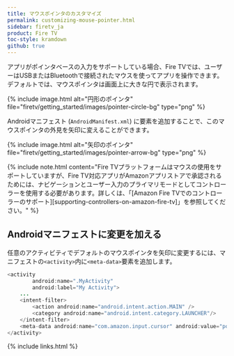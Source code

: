 ```yaml
---
title: マウスポインタのカスタマイズ
permalink: customizing-mouse-pointer.html
sidebar: firetv_ja
product: Fire TV
toc-style: kramdown
github: true
---
```


アプリがポインタベースの入力をサポートしている場合、Fire TVでは、ユーザーはUSBまたはBluetoothで接続されたマウスを使ってアプリを操作できます。デフォルトでは、マウスポインタは画面上に大きな円で表示されます。

{% include image.html alt="円形のポインタ" file="firetv/getting_started/images/pointer-circle-bg" type="png" %}

Androidマニフェスト (`AndroidManifest.xml`) に要素を追加することで、このマウスポインタの外見を矢印に変えることができます。

{% include image.html alt="矢印のポインタ" file="firetv/getting_started/images/pointer-arrow-bg" type="png" %}

{% include note.html content="Fire TVプラットフォームはマウスの使用をサポートしていますが、Fire TV対応アプリがAmazonアプリストアで承認されるためには、ナビゲーションとユーザー入力のプライマリモードとしてコントローラーを使用する必要があります。詳しくは、「[Amazon Fire TVでのコントローラーのサポート][supporting-controllers-on-amazon-fire-tv]」を参照してください。" %}

## Androidマニフェストに変更を加える

任意のアクティビティでデフォルトのマウスポインタを矢印に変更するには、マニフェストの`<activity>`内に`<meta-data>`要素を追加します。

```java
<activity
        android:name=".MyActivity"
        android:label="My Activity">
    ...
    <intent-filter>
        <action android:name="android.intent.action.MAIN" />
        <category android:name="android.intent.category.LAUNCHER"/>
    </intent-filter>
    <meta-data android:name="com.amazon.input.cursor" android:value="pointer"/>
</activity>
```

{% include links.html %}
